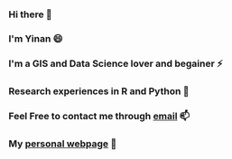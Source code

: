 ### Hi there 👋
### I'm Yinan 😄
### I'm a GIS and Data Science lover and begainer ⚡
### Research experiences in R and Python 🌱
### Feel Free to contact me through [email](mailto:feng.945@osu.edu) 📫
### My [personal webpage](https://www.yinanfeng.com/) 💬

<!--
**Feng96/Feng96** is a ✨ _special_ ✨ repository because its `README.md` (this file) appears on your GitHub profile.

Here are some ideas to get you started:

- 🔭 I’m currently working on ...
- 🌱 I’m currently learning ...
- 👯 I’m looking to collaborate on ...
- 🤔 I’m looking for help with ...
- 💬 Ask me about ...
- 📫 How to reach me: ...
- 😄 Pronouns: ...
- ⚡ Fun fact: ...
-->
